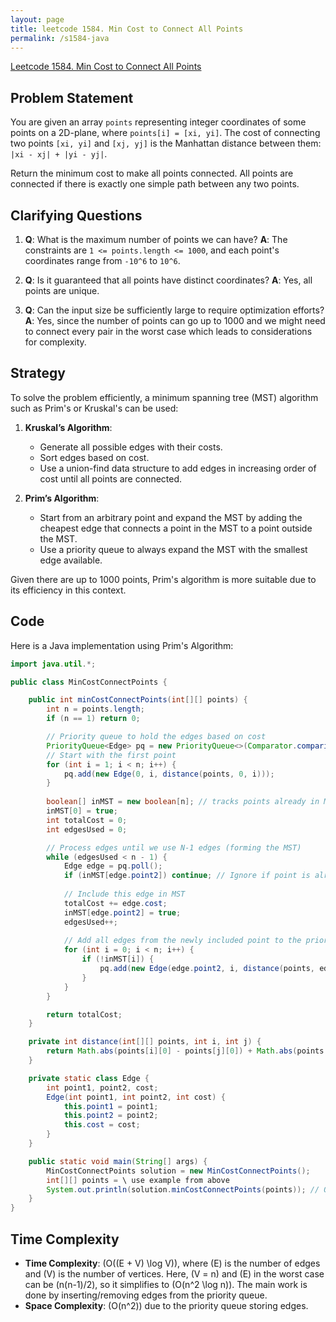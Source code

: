 ```yaml
---
layout: page
title: leetcode 1584. Min Cost to Connect All Points
permalink: /s1584-java
---
```

[Leetcode 1584. Min Cost to Connect All Points](https://algoadvance.github.io/algoadvance/l1584)
## Problem Statement

You are given an array `points` representing integer coordinates of some points on a 2D-plane, where `points[i] = [xi, yi]`. The cost of connecting two points `[xi, yi]` and `[xj, yj]` is the Manhattan distance between them: `|xi - xj| + |yi - yj|`.

Return the minimum cost to make all points connected. All points are connected if there is exactly one simple path between any two points.

## Clarifying Questions

1. **Q**: What is the maximum number of points we can have?
   **A**: The constraints are `1 <= points.length <= 1000`, and each point's coordinates range from `-10^6` to `10^6`.

2. **Q**: Is it guaranteed that all points have distinct coordinates?
   **A**: Yes, all points are unique.

3. **Q**: Can the input size be sufficiently large to require optimization efforts?
   **A**: Yes, since the number of points can go up to 1000 and we might need to connect every pair in the worst case which leads to considerations for complexity.

## Strategy 

To solve the problem efficiently, a minimum spanning tree (MST) algorithm such as Prim's or Kruskal's can be used:

1. **Kruskal’s Algorithm**:
   - Generate all possible edges with their costs.
   - Sort edges based on cost.
   - Use a union-find data structure to add edges in increasing order of cost until all points are connected.
   
2. **Prim’s Algorithm**:
   - Start from an arbitrary point and expand the MST by adding the cheapest edge that connects a point in the MST to a point outside the MST.
   - Use a priority queue to always expand the MST with the smallest edge available.

Given there are up to 1000 points, Prim's algorithm is more suitable due to its efficiency in this context.

## Code

Here is a Java implementation using Prim's Algorithm:

```java
import java.util.*;

public class MinCostConnectPoints {

    public int minCostConnectPoints(int[][] points) {
        int n = points.length;
        if (n == 1) return 0;

        // Priority queue to hold the edges based on cost
        PriorityQueue<Edge> pq = new PriorityQueue<>(Comparator.comparingInt(e -> e.cost));
        // Start with the first point
        for (int i = 1; i < n; i++) {
            pq.add(new Edge(0, i, distance(points, 0, i)));
        }
        
        boolean[] inMST = new boolean[n]; // tracks points already in MST
        inMST[0] = true;
        int totalCost = 0;
        int edgesUsed = 0;

        // Process edges until we use N-1 edges (forming the MST)
        while (edgesUsed < n - 1) {
            Edge edge = pq.poll();
            if (inMST[edge.point2]) continue; // Ignore if point is already in MST
            
            // Include this edge in MST
            totalCost += edge.cost;
            inMST[edge.point2] = true;
            edgesUsed++;
            
            // Add all edges from the newly included point to the priority queue
            for (int i = 0; i < n; i++) {
                if (!inMST[i]) {
                    pq.add(new Edge(edge.point2, i, distance(points, edge.point2, i)));
                }
            }
        }

        return totalCost;
    }

    private int distance(int[][] points, int i, int j) {
        return Math.abs(points[i][0] - points[j][0]) + Math.abs(points[i][1] - points[j][1]);
    }

    private static class Edge {
        int point1, point2, cost;
        Edge(int point1, int point2, int cost) {
            this.point1 = point1;
            this.point2 = point2;
            this.cost = cost;
        }
    }

    public static void main(String[] args) {
        MinCostConnectPoints solution = new MinCostConnectPoints();
        int[][] points = \ use example from above
        System.out.println(solution.minCostConnectPoints(points)); // Output: 20
    }
}
```

## Time Complexity

- **Time Complexity**: \(O((E + V) \log V)\), where \(E\) is the number of edges and \(V\) is the number of vertices. Here, \(V = n\) and \(E\) in the worst case can be \(n(n-1)/2\), so it simplifies to \(O(n^2 \log n)\). The main work is done by inserting/removing edges from the priority queue.
- **Space Complexity**: \(O(n^2)\) due to the priority queue storing edges.